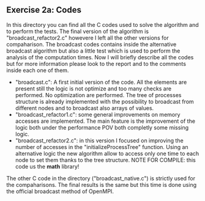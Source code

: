 ## Exercise 2a: Codes

In this directory you can find all the C codes used to solve the algorithm and to perform the tests. The final version of the algorithm is "broadcast_refactor2.c" howevere I left all the other versions for compaharison. The broadcast codes contains inside the alternative broadcast algorithm but also a little test which is used to perform the analysis of the computation times.
Now I will briefly describe all the codes but for more information please look to the report and to the comments inside each one of them.

- "broadcast.c": A first initial version of the code. All the elements are present still the logic is not optimize and too many checks are performed. No optimization are performed. The tree of processes structure is already implemented with the possibility to broadcast from different nodes and to broadcast also arrays of values.
- "broadcast_refactor1.c": some general improvements on memory accesses are implemented. The main feature is the improvement of the logic both under the performance POV both completly some missing logic.
- "broadcast_refactor2.c": in this version I focused on improving the number of accesses in the "initializeProcessTree" function. Using an alternative logic the new algorithm allow to access only one time to each node to set them thanks to the tree structure. NOTE FOR COMPILE: this code us the **math** library!

The other C code in the directory ("broadcast_native.c") is strictly used for the compaharisons. The final results is the same but this time is done using the official broadcast method of OpenMPI.
